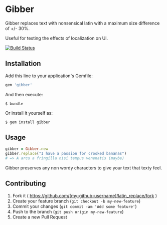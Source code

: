 # Gibber

Gibber replaces text with nonsensical latin with a maximum size difference of +/- 30%.

Useful for testing the effects of localization on UI.

[![Build Status](https://travis-ci.org/timonv/gibber.svg?branch=master)](https://travis-ci.org/timonv/gibber)

## Installation

Add this line to your application's Gemfile:

```ruby
gem 'gibber'
```

And then execute:

    $ bundle

Or install it yourself as:

    $ gem install gibber

## Usage

```ruby
gibber = Gibber.new
gibber.replace("I have a passion for crooked bananas")
# => A arcu a fringilla nisi tempus venenatis (maybe)
```

Gibber preserves any non wordy characters to give your text that texty feel.

## Contributing

1. Fork it ( https://github.com/[my-github-username]/latin_replace/fork )
2. Create your feature branch (`git checkout -b my-new-feature`)
3. Commit your changes (`git commit -am 'Add some feature'`)
4. Push to the branch (`git push origin my-new-feature`)
5. Create a new Pull Request
